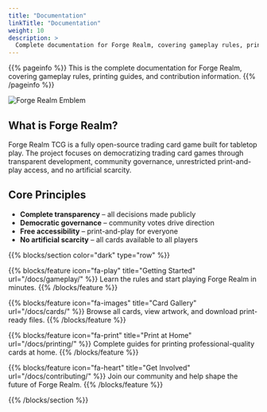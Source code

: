 ```yaml
---
title: "Documentation"
linkTitle: "Documentation"
weight: 10
description: >
  Complete documentation for Forge Realm, covering gameplay rules, printing guides, and contribution information.
---
```


<div class="mt-4"></div>

{{% pageinfo %}}
This is the complete documentation for Forge Realm, covering gameplay rules, printing guides, and contribution information.
{{% /pageinfo %}}

<div class="text-center my-4">
  <img src="/images/forge-realm-PNG-circular-emblem.webp" alt="Forge Realm Emblem" style="max-width: 200px; height: auto;" class="img-fluid">
</div>

## What is Forge Realm?

Forge Realm TCG is a fully open-source trading card game built for tabletop play. The project focuses on democratizing trading card games through transparent development, community governance, unrestricted print-and-play access, and no artificial scarcity.

## Core Principles

- **Complete transparency** – all decisions made publicly
- **Democratic governance** – community votes drive direction
- **Free accessibility** – print-and-play for everyone
- **No artificial scarcity** – all cards available to all players

{{% blocks/section color="dark" type="row" %}}

{{% blocks/feature icon="fa-play" title="Getting Started" url="/docs/gameplay/" %}}
Learn the rules and start playing Forge Realm in minutes.
{{% /blocks/feature %}}

{{% blocks/feature icon="fa-images" title="Card Gallery" url="/docs/cards/" %}}
Browse all cards, view artwork, and download print-ready files.
{{% /blocks/feature %}}

{{% blocks/feature icon="fa-print" title="Print at Home" url="/docs/printing/" %}}
Complete guides for printing professional-quality cards at home.
{{% /blocks/feature %}}

{{% blocks/feature icon="fa-heart" title="Get Involved" url="/docs/contributing/" %}}
Join our community and help shape the future of Forge Realm.
{{% /blocks/feature %}}

{{% /blocks/section %}}

